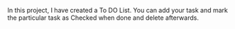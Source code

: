 In this project, I have created a To DO List. 
You can add your task and mark the particular task as Checked when done and delete afterwards.
